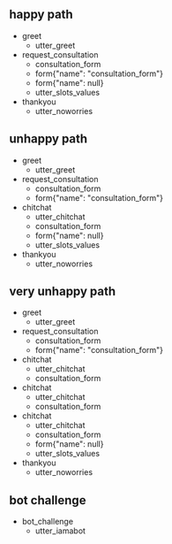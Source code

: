 ## happy path
* greet
    - utter_greet
* request_consultation
    - consultation_form
    - form{"name": "consultation_form"}
    - form{"name": null}
    - utter_slots_values	
* thankyou
    - utter_noworries

## unhappy path
* greet
    - utter_greet
* request_consultation
    - consultation_form
    - form{"name": "consultation_form"}	
* chitchat
    - utter_chitchat
    - consultation_form
    - form{"name": null}	
    - utter_slots_values
* thankyou
    - utter_noworries

## very unhappy path
* greet
    - utter_greet
* request_consultation
    - consultation_form
    - form{"name": "consultation_form"}	
* chitchat
    - utter_chitchat
    - consultation_form
* chitchat
    - utter_chitchat
    - consultation_form
* chitchat
    - utter_chitchat
    - consultation_form
    - form{"name": null}
    - utter_slots_values
* thankyou
    - utter_noworries	

## bot challenge
* bot_challenge
  - utter_iamabot